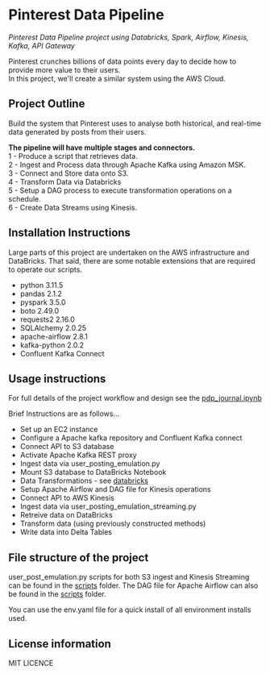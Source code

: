 # Pinterest Data Pipeline
*Pinterest Data Pipeline project using Databricks, Spark, Airflow, Kinesis, Kafka, API Gateway*

Pinterest crunches billions of data points every day to decide how to provide more value to their users.\
In this project, we'll create a similar system using the AWS Cloud.


## Project Outline
Build the system that Pinterest uses to analyse both historical, and real-time data generated by posts from their users.

**The pipeline will have multiple stages and connectors.**\
1 - Produce a script that retrieves data.\
2 - Ingest and Process data through Apache Kafka using Amazon MSK.\
3 - Connect and Store data onto S3.\
4 - Transform Data via Databricks\
5 - Setup a DAG process to execute transformation operations on a schedule.\
6 - Create Data Streams using Kinesis.



## Installation Instructions
Large parts of this project are undertaken on the AWS infrastructure and DataBricks. That said, there are some notable extensions that are required to operate our scripts.

- python 3.11.5
- pandas 2.1.2
- pyspark 3.5.0
- boto 2.49.0
- requests2 2.16.0
- SQLAlchemy 2.0.25
- apache-airflow 2.8.1
- kafka-python 2.0.2
- Confluent Kafka Connect



## Usage instructions
For full details of the project workflow and design see the [pdp_journal.ipynb](pdp_journal.ipynb)

Brief Instructions are as follows...

- Set up an EC2 instance
- Configure a Apache kafka repository and Confluent Kafka connect
- Connect API to S3 database
- Activate Apache Kafka REST proxy
- Ingest data via user_posting_emulation.py
- Mount S3 database to DataBricks Notebook
- Data Transformations - see [databricks](databricks)
- Setup Apache Airflow and DAG file for Kinesis operations
- Connect API to AWS Kinesis
- Ingest data via user_posting_emulation_streaming.py
- Retreive data on DataBricks
- Transform data (using previously constructed methods)
- Write data into Delta Tables


## File structure of the project
user_post_emulation.py scripts for both S3 ingest and Kinesis Streaming can be found in the [scripts](scripts/) folder.
The DAG file for Apache Airflow can also be found in the [scripts](scripts/) folder.

You can use the env.yaml file for a quick install of all environment installs used.



## License information
MIT LICENCE

